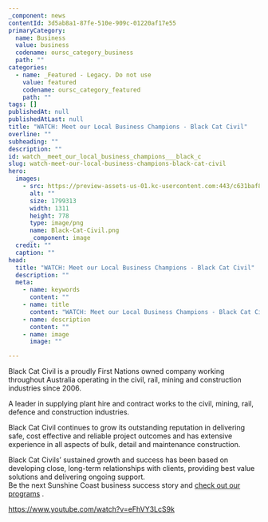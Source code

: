 ```yaml
---
_component: news
contentId: 3d5ab8a1-87fe-510e-909c-01220af17e55
primaryCategory:
  name: Business
  value: business
  codename: oursc_category_business
  path: ""
categories:
  - name: _Featured - Legacy. Do not use
    value: featured
    codename: oursc_category_featured
    path: ""
tags: []
publishedAt: null
publishedAtLast: null
title: "WATCH: Meet our Local Business Champions - Black Cat Civil"
overline: ""
subheading: ""
description: ""
id: watch__meet_our_local_business_champions___black_c
slug: watch-meet-our-local-business-champions-black-cat-civil
hero:
  images:
    - src: https://preview-assets-us-01.kc-usercontent.com:443/c631baf8-1b46-001f-580c-d0001b68b4a8/45c9423f-35c6-4e1f-a8ff-001a0563333d/Black-Cat-Civil.png
      alt: ""
      size: 1799313
      width: 1311
      height: 778
      type: image/png
      name: Black-Cat-Civil.png
      _component: image
  credit: ""
  caption: ""
head:
  title: "WATCH: Meet our Local Business Champions - Black Cat Civil"
  description: ""
  meta:
    - name: keywords
      content: ""
    - name: title
      content: "WATCH: Meet our Local Business Champions - Black Cat Civil"
    - name: description
      content: ""
    - name: image
      image: ""

---
```

Black Cat Civil is a proudly First Nations owned company working throughout Australia operating in the civil, rail, mining and construction industries since 2006. 

A leader in supplying plant hire and contract works to the civil, mining, rail, defence and construction industries.

Black Cat Civil continues to grow its outstanding reputation in delivering safe, cost effective and reliable project outcomes and has extensive experience in all aspects of bulk, detail and maintenance construction.

Black Cat Civils’ sustained growth and success has been based on developing close, long-term relationships with clients, providing best value solutions and delivering ongoing support.\
Be the next Sunshine Coast business success story and [check out our programs](https://www.sunshinecoast.qld.gov.au/Business)
.

<https://www.youtube.com/watch?v=eFhVY3LcS9k>
